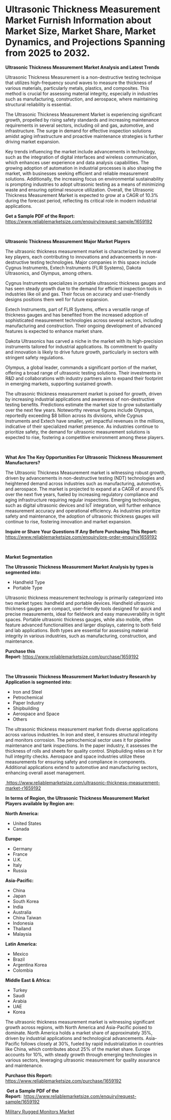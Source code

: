 <p><h1>Ultrasonic Thickness Measurement Market Furnish Information about Market Size, Market Share, Market Dynamics, and Projections Spanning from 2025 to 2032.</h1></p><p><strong>Ultrasonic Thickness Measurement Market Analysis and Latest Trends</strong></p>
<p><p>Ultrasonic Thickness Measurement is a non-destructive testing technique that utilizes high-frequency sound waves to measure the thickness of various materials, particularly metals, plastics, and composites. This method is crucial for assessing material integrity, especially in industries such as manufacturing, construction, and aerospace, where maintaining structural reliability is essential. </p><p>The Ultrasonic Thickness Measurement Market is experiencing significant growth, propelled by rising safety standards and increasing maintenance requirements in several sectors, including oil and gas, automotive, and infrastructure. The surge in demand for effective inspection solutions amidst aging infrastructure and proactive maintenance strategies is further driving market expansion. </p><p>Key trends influencing the market include advancements in technology, such as the integration of digital interfaces and wireless communication, which enhances user experience and data analysis capabilities. The growing adoption of automation in industrial processes is also shaping the market, with businesses seeking efficient and reliable measurement solutions. Additionally, the increasing focus on environmental sustainability is prompting industries to adopt ultrasonic testing as a means of minimizing waste and ensuring optimal resource utilization. Overall, the Ultrasonic Thickness Measurement Market is expected to grow at a CAGR of 10.3% during the forecast period, reflecting its critical role in modern industrial applications.</p></p>
<p><strong>Get a Sample PDF of the Report:&nbsp;</strong> <a href="https://www.reliablemarketsize.com/enquiry/request-sample/1659192?utm_campaign=2283&utm_medium=2&utm_source=Github&utm_content=ia&utm_term=17022025&utm_id=ultrasonic-thickness-measurement">https://www.reliablemarketsize.com/enquiry/request-sample/1659192</a></p>
<p>&nbsp;</p>
<p><strong>Ultrasonic Thickness Measurement Major Market Players</strong></p>
<p><p>The ultrasonic thickness measurement market is characterized by several key players, each contributing to innovations and advancements in non-destructive testing technologies. Major companies in this space include Cygnus Instruments, Extech Instruments (FLIR Systems), Dakota Ultrasonics, and Olympus, among others.</p><p>Cygnus Instruments specializes in portable ultrasonic thickness gauges and has seen steady growth due to the demand for efficient inspection tools in industries like oil and gas. Their focus on accuracy and user-friendly designs positions them well for future expansion.</p><p>Extech Instruments, part of FLIR Systems, offers a versatile range of thickness gauges and has benefited from the increased adoption of sophisticated measurement technologies across several sectors, including manufacturing and construction. Their ongoing development of advanced features is expected to enhance market share.</p><p>Dakota Ultrasonics has carved a niche in the market with its high-precision instruments tailored for industrial applications. Its commitment to quality and innovation is likely to drive future growth, particularly in sectors with stringent safety regulations.</p><p>Olympus, a global leader, commands a significant portion of the market, offering a broad range of ultrasonic testing solutions. Their investments in R&D and collaborations with industry partners aim to expand their footprint in emerging markets, supporting sustained growth.</p><p>The ultrasonic thickness measurement market is poised for growth, driven by increasing industrial applications and awareness of non-destructive testing benefits. Predictions estimate the market size to grow substantially over the next few years. Noteworthy revenue figures include Olympus, reportedly exceeding $8 billion across its divisions, while Cygnus Instruments and Extech have smaller, yet impactful revenues in the millions, indicative of their specialized market presence. As industries continue to prioritize safety, the demand for ultrasonic measurement solutions is expected to rise, fostering a competitive environment among these players.</p></p>
<p>&nbsp;</p>
<p><strong>What Are The Key Opportunities For Ultrasonic Thickness Measurement Manufacturers?</strong></p>
<p><p>The Ultrasonic Thickness Measurement market is witnessing robust growth, driven by advancements in non-destructive testing (NDT) technologies and heightened demand across industries such as manufacturing, automotive, and aerospace. The market is projected to expand at a CAGR of around 6% over the next five years, fueled by increasing regulatory compliance and aging infrastructure requiring regular inspections. Emerging technologies, such as digital ultrasonic devices and IoT integration, will further enhance measurement accuracy and operational efficiency. As industries prioritize safety and maintenance, the adoption of ultrasonic thickness gauges will continue to rise, fostering innovation and market expansion.</p></p>
<p><strong>Inquire or Share Your Questions If Any Before Purchasing This Report:</strong> <a href="https://www.reliablemarketsize.com/enquiry/pre-order-enquiry/1659192?utm_campaign=2283&utm_medium=2&utm_source=Github&utm_content=ia&utm_term=17022025&utm_id=ultrasonic-thickness-measurement">https://www.reliablemarketsize.com/enquiry/pre-order-enquiry/1659192</a></p>
<p>&nbsp;</p>
<p><strong>Market Segmentation</strong></p>
<p><strong>The Ultrasonic Thickness Measurement Market Analysis by types is segmented into:</strong></p>
<p><ul><li>Handheld Type</li><li>Portable Type</li></ul></p>
<p><p>Ultrasonic thickness measurement technology is primarily categorized into two market types: handheld and portable devices. Handheld ultrasonic thickness gauges are compact, user-friendly tools designed for quick and precise measurements, ideal for fieldwork and easy maneuverability in tight spaces. Portable ultrasonic thickness gauges, while also mobile, often feature advanced functionalities and larger displays, catering to both field and lab applications. Both types are essential for assessing material integrity in various industries, such as manufacturing, construction, and maintenance.</p></p>
<p><strong>Purchase this Report:&nbsp;</strong><a href="https://www.reliablemarketsize.com/purchase/1659192?utm_campaign=2283&utm_medium=2&utm_source=Github&utm_content=ia&utm_term=17022025&utm_id=ultrasonic-thickness-measurement">https://www.reliablemarketsize.com/purchase/1659192</a></p>
<p>&nbsp;</p>
<p><strong>The Ultrasonic Thickness Measurement Market Industry Research by Application is segmented into:</strong></p>
<p><ul><li>Iron and Steel</li><li>Petrochemical</li><li>Paper Industry</li><li>Shipbuilding</li><li>Aerospace and Space</li><li>Others</li></ul></p>
<p><p>The ultrasonic thickness measurement market finds diverse applications across various industries. In iron and steel, it ensures structural integrity and monitors corrosion. The petrochemical sector uses it for pipeline maintenance and tank inspections. In the paper industry, it assesses the thickness of rolls and sheets for quality control. Shipbuilding relies on it for hull integrity checks. Aerospace and space industries utilize these measurements for ensuring safety and compliance in components. Additional applications extend to automotive and manufacturing sectors, enhancing overall asset management.</p></p>
<p><a href="https://www.reliablemarketsize.com/ultrasonic-thickness-measurement-market-r1659192?utm_campaign=2283&utm_medium=2&utm_source=Github&utm_content=ia&utm_term=17022025&utm_id=ultrasonic-thickness-measurement">&nbsp;https://www.reliablemarketsize.com/ultrasonic-thickness-measurement-market-r1659192</a></p>
<p><strong>In terms of Region, the Ultrasonic Thickness Measurement Market Players available by Region are:</strong></p>
<p>
    <p> <strong> North America: </strong>
        <ul>
            <li>United States</li>
            <li>Canada</li>
        </ul>
        </p> 
    <p> <strong> Europe: </strong>
        <ul>
            <li>Germany</li>
            <li>France</li>
            <li>U.K.</li>
            <li>Italy</li>
            <li>Russia</li>
        </ul>
        </p> 
    <p> <strong> Asia-Pacific: </strong>
        <ul>
            <li>China</li>
            <li>Japan</li>
            <li>South Korea</li>
            <li>India</li>
            <li>Australia</li>
            <li>China Taiwan</li>
            <li>Indonesia</li>
            <li>Thailand</li>
            <li>Malaysia</li>
        </ul>
        </p> 
    <p> <strong> Latin America: </strong>
        <ul>
            <li>Mexico</li>
            <li>Brazil</li>
            <li>Argentina Korea</li>
            <li>Colombia</li>
        </ul>
        </p> 
    <p> <strong> Middle East & Africa: </strong>
        <ul>
            <li>Turkey</li>
            <li>Saudi</li>
            <li>Arabia</li>
            <li>UAE</li>
            <li>Korea</li>
        </ul>
    </p>
    </p>
<p><p>The ultrasonic thickness measurement market is witnessing significant growth across regions, with North America and Asia-Pacific poised to dominate. North America holds a market share of approximately 35%, driven by industrial applications and technological advancements. Asia-Pacific follows closely at 30%, fueled by rapid industrialization in countries like China, which contributes about 25% of the market share. Europe accounts for 10%, with steady growth through emerging technologies in various sectors, leveraging ultrasonic measurement for quality assurance and maintenance.</p></p>
<p><strong>Purchase this Report: </strong><a href="https://www.reliablemarketsize.com/purchase/1659192?utm_campaign=2283&utm_medium=2&utm_source=Github&utm_content=ia&utm_term=17022025&utm_id=ultrasonic-thickness-measurement">https://www.reliablemarketsize.com/purchase/1659192</a></p>
<p>&nbsp;<strong>Get a Sample PDF of the Report:&nbsp;&nbsp;</strong><a href="https://www.reliablemarketsize.com/enquiry/request-sample/1659192?utm_campaign=2283&utm_medium=2&utm_source=Github&utm_content=ia&utm_term=17022025&utm_id=ultrasonic-thickness-measurement">https://www.reliablemarketsize.com/enquiry/request-sample/1659192</a></p>
<p><strong></strong></p>
<p><p><a href="https://github.com/bornergabrielle89/Market-Research-Report-List-1/blob/main/military-rugged-monitors-market.md?utm_campaign=2283&utm_medium=2&utm_source=Github&utm_content=ia&utm_term=17022025&utm_id=ultrasonic-thickness-measurement">Military Rugged Monitors Market</a></p></p>